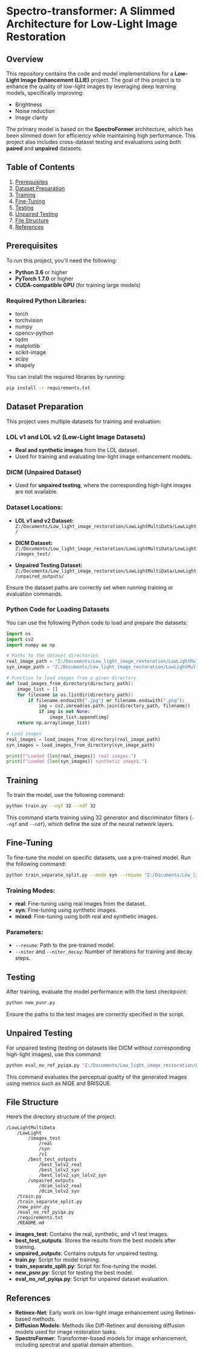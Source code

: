 
# Spectro-transformer: A Slimmed Architecture for Low-Light Image Restoration
## Overview

This repository contains the code and model implementations for a **Low-Light Image Enhancement (LLIE)** project. The goal of this project is to enhance the quality of low-light images by leveraging deep learning models, specifically improving:

- Brightness
- Noise reduction
- Image clarity

The primary model is based on the **SpectroFormer** architecture, which has been slimmed down for efficiency while maintaining high performance. This project also includes cross-dataset testing and evaluations using both **paired** and **unpaired** datasets.

## Table of Contents

1. [Prerequisites](#prerequisites)
2. [Dataset Preparation](#dataset-preparation)
3. [Training](#training)
4. [Fine-Tuning](#fine-tuning)
5. [Testing](#testing)
6. [Unpaired Testing](#unpaired-testing)
7. [File Structure](#file-structure)
8. [References](#references)

## Prerequisites

To run this project, you'll need the following:

- **Python 3.6** or higher
- **PyTorch 1.7.0** or higher
- **CUDA-compatible GPU** (for training large models)

### Required Python Libraries:

- torch
- torchvision
- numpy
- opencv-python
- tqdm
- matplotlib
- scikit-image
- scipy
- shapely

You can install the required libraries by running:

```bash
pip install -r requirements.txt
```

## Dataset Preparation

This project uses multiple datasets for training and evaluation:

### LOL v1 and LOL v2 (Low-Light Image Datasets)
- **Real and synthetic images** from the LOL dataset.
- Used for training and evaluating low-light image enhancement models.

### DICM (Unpaired Dataset)
- Used for **unpaired testing**, where the corresponding high-light images are not available.

### Dataset Locations:
- **LOL v1 and v2 Dataset:**  
  `Z:/Documents/Low_light_image_restoration/LowLightMultiData/LowLight/`

- **DICM Dataset:**  
  `Z:/Documents/Low_light_image_restoration/LowLightMultiData/LowLight/images_test/`

- **Unpaired Testing Dataset:**  
  `Z:/Documents/Low_light_image_restoration/LowLightMultiData/LowLight/unpaired_outputs/`

Ensure the dataset paths are correctly set when running training or evaluation commands.

### Python Code for Loading Datasets

You can use the following Python code to load and prepare the datasets:

```python
import os
import cv2
import numpy as np

# Paths to the dataset directories
real_image_path = "Z:/Documents/Low_light_image_restoration/LowLightMultiData/LowLight/images_test/real"
syn_image_path = "Z:/Documents/Low_light_image_restoration/LowLightMultiData/LowLight/images_test/syn"

# Function to load images from a given directory
def load_images_from_directory(directory_path):
    image_list = []
    for filename in os.listdir(directory_path):
        if filename.endswith(".jpg") or filename.endswith(".png"):
            img = cv2.imread(os.path.join(directory_path, filename))
            if img is not None:
                image_list.append(img)
    return np.array(image_list)

# Load images
real_images = load_images_from_directory(real_image_path)
syn_images = load_images_from_directory(syn_image_path)

print(f"Loaded {len(real_images)} real images.")
print(f"Loaded {len(syn_images)} synthetic images.")
```

## Training

To train the model, use the following command:

```bash
python train.py --ngf 32 --ndf 32
```

This command starts training using 32 generator and discriminator filters (`--ngf` and `--ndf`), which define the size of the neural network layers.

## Fine-Tuning

To fine-tune the model on specific datasets, use a pre-trained model. Run the following command:

```bash
python train_separate_split.py --mode syn --resume "Z:/Documents/Low_light_image_restoration/LowLightMultiData/LowLight/best_checkpoint/netG_model_best_mixed_psnr_22.6491_ssim_0.9951.pth" --epoch_count 0 --niter 100 --niter_decay 100 --cuda
```

### Training Modes:
- **real**: Fine-tuning using real images from the dataset.
- **syn**: Fine-tuning using synthetic images.
- **mixed**: Fine-tuning using both real and synthetic images.

### Parameters:
- `--resume`: Path to the pre-trained model.
- `--niter` and `--niter_decay`: Number of iterations for training and decay steps.

## Testing

After training, evaluate the model performance with the best checkpoint:

```bash
python new_psnr.py
```

Ensure the paths to the test images are correctly specified in the script.

## Unpaired Testing

For unpaired testing (testing on datasets like DICM without corresponding high-light images), use this command:

```bash
python eval_no_ref_pyiqa.py "Z:/Documents/Low_light_image_restoration/LowLightMultiData/LowLight/unpaired_outputs/dcim_lolv2_real"
```

This command evaluates the perceptual quality of the generated images using metrics such as NIQE and BRISQUE.

## File Structure

Here’s the directory structure of the project:

```
/LowLightMultiData
    /LowLight
        /images_test
            /real
            /syn
            /v1
        /best_test_outputs
            /best_lolv2_real
            /best_lolv2_syn
            /best_lolv2_syn_lolv2_syn
        /unpaired_outputs
            /dcim_lolv2_real
            /dcim_lolv2_syn
    /train.py
    /train_separate_split.py
    /new_psnr.py
    /eval_no_ref_pyiqa.py
    /requirements.txt
    /README.md
```

- **images_test**: Contains the real, synthetic, and v1 test images.
- **best_test_outputs**: Stores the results from the best models after training.
- **unpaired_outputs**: Contains outputs for unpaired testing.
- **train.py**: Script for model training.
- **train_separate_split.py**: Script for fine-tuning the model.
- **new_psnr.py**: Script for testing the best model.
- **eval_no_ref_pyiqa.py**: Script for unpaired dataset evaluation.

## References

- **Retinex-Net**: Early work on low-light image enhancement using Retinex-based methods.
- **Diffusion Models**: Methods like Diff-Retinex and denoising diffusion models used for image restoration tasks.
- **SpectroFormer**: Transformer-based models for image enhancement, including spectral and spatial domain attention.
